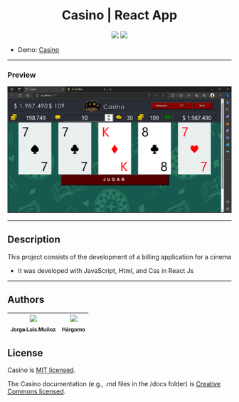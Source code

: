 <h1 align="center"> Casino | React App </h1>

<p align="center">
  <img src="https://img.shields.io/badge/JavaScript-f1e05a">
  <img src="https://img.shields.io/badge/status-close-ff3333">
</p>

* Demo: [Casino](https://jorgelmunozp.github.io/react-cine-facturacion/)

***

### Preview
![Preview](/docs/preview.png)

***


## Description

This project consists of the development of a billing application for a cinema  

* It was developed with JavaScript, Html, and Css in React Js

***

## Authors

| [<img src="https://avatars.githubusercontent.com/u/101136356?s=400&v=4" width=115><br><sub>Jorge Luis Muñoz</sub>](https://github.com/jorgelmunozp) | [<img src="https://avatars.githubusercontent.com/u/109540980?v=4" width=115><br><sub>Hárgomo</sub>](https://github.com/hargomo) |
| :---: | :---: |

## License

Casino is [MIT licensed](/docs/LICENSE.txt).

The Casino documentation (e.g., .md files in the /docs folder) is [Creative Commons licensed](/docs/LICENSE-docs.txt).